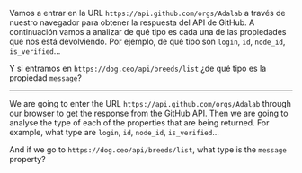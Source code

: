 Vamos a entrar en la URL `https://api.github.com/orgs/Adalab` a través de nuestro navegador para obtener la respuesta del API de GitHub. A continuación vamos a analizar de qué tipo es cada una de las propiedades que nos está devolviendo. Por ejemplo, de qué tipo son `login`, `id`, `node_id`, `is_verified`...

Y si entramos en `https://dog.ceo/api/breeds/list` ¿de qué tipo es la propiedad `message`?

---

We are going to enter the URL `https://api.github.com/orgs/Adalab` through our browser to get the response from the GitHub API. Then we are going to analyse the type of each of the properties that are being returned. For example, what type are `login`, `id`, `node_id`, `is_verified`...

And if we go to `https://dog.ceo/api/breeds/list`, what type is the `message` property?
